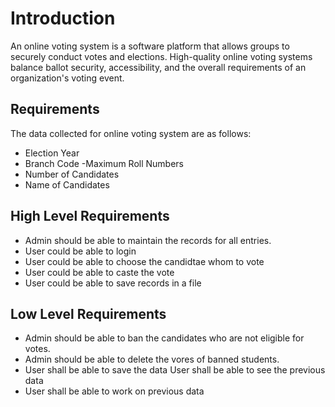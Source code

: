 # Introduction
An online voting system is a software platform that allows groups to securely conduct votes and elections. High-quality online voting systems balance ballot security, accessibility, and the overall requirements of an organization's voting event.

## Requirements
The data collected for online voting system are as follows:
- Election Year
- Branch Code
-Maximum Roll Numbers
- Number of Candidates
- Name of Candidates

## High Level Requirements
- Admin should be able to maintain the records for all entries.
- User could be able to login
- User could be able to choose the candidtae whom to vote
- User could be able to caste the vote
- User could be able to save records in a file


## Low Level Requirements
- Admin should be able to ban the candidates who are not eligible for votes.
- Admin should be able to delete the vores of banned students.
- User shall be able to save the data User shall be able to see the previous data
- User shall be able to work on previous data


